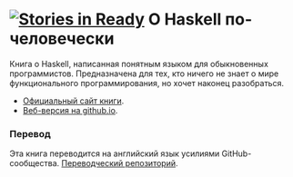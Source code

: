 [![Stories in Ready](https://badge.waffle.io/denisshevchenko/ohaskell.png?label=ready&title=Ready)](https://waffle.io/denisshevchenko/ohaskell)
О Haskell по-человечески
========================

Книга о Haskell, написанная понятным языком для обыкновенных программистов. Предназначена для тех, кто ничего не знает о мире функционального программирования, но хочет наконец разобраться.

* [Официальный сайт книги](http://dshevchenko.biz/hs/).
* [Веб-версия на github.io](http://ohaskell.dshevchenko.biz/).

### Перевод

Эта книга переводится на английский язык усилиями GitHub-сообщества. [Переводческий репозиторий](https://github.com/jhenahan/ohaskell-translations).
